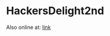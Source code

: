 # HackersDelight2nd

Also online at: [link](https://web.archive.org/web/20190916060535/http://hackersdelight.org/ "http://hackersdelight.org")

